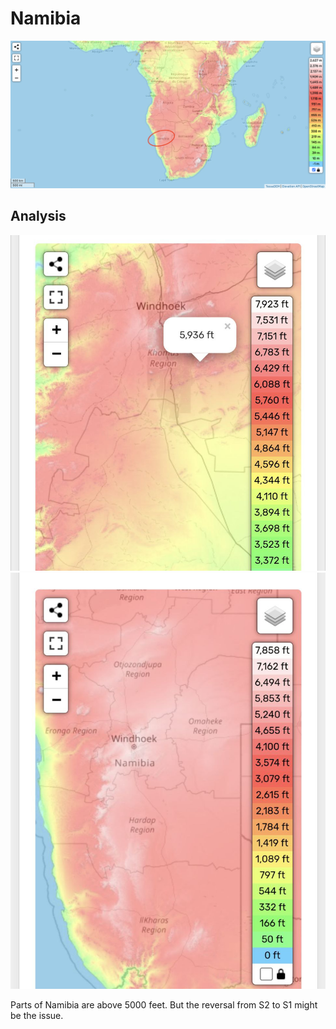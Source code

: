 # Namibia

![sa](img/namibia.png "sa")

## Analysis

![namibia 1](img/namibia1.jpg "namibia 1")
![namibia 2](img/namibia2.jpg "namibia 2")

Parts of Namibia are above 5000 feet. But the reversal from S2 to S1 might be the issue.
